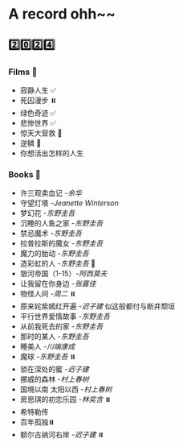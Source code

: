 # A record ohh~~
## :two::zero::two::four:
### Films :movie_camera:
- 寂静人生 :white_check_mark:
- 死囚漫步 ⏸️
- 绿色奇迹 :white_check_mark:
- 悲惨世界 :white_check_mark:
- 惊天大营救 💩
- 逆鳞 💩
- 你想活出怎样的人生
### Books :book:
- 许三观卖血记 *-余华*
- 守望灯塔 *-Jeanette Winterson*
- 梦幻花 *-东野圭吾*
- 沉睡的人鱼之家 *-东野圭吾*
- 禁忌魔术 *-东野圭吾*
- 拉普拉斯的魔女 *-东野圭吾*
- 魔力的胎动 *-东野圭吾*
- 造彩虹的人 *-东野圭吾* :rainbow:
- 银河帝国（1-15）*-阿西莫夫*
- 让我留在你身边 *-张嘉佳* 
- 物怪人间 *-周二* ⏸️
- 原来姹紫嫣红开遍 *-迟子建* 似这般都付与断井颓垣
- 平行世界爱情故事 *-东野圭吾*
- 从前我死去的家 *-东野圭吾* 
- 那时的某人 *-东野圭吾*
- 睡美人 *-川端康成* 
- 魔球 *-东野圭吾* ⏸️
- 锁在深处的蜜 *-迟子建* 
- 挪威的森林 *-村上春树* 
- 国境以南 太阳以西 *-村上春树* 
- 房思琪的初恋乐园 *-林奕含* ⏸️
- 希特勒传
- 百年孤独⏸️
- 额尔古纳河右岸 *-迟子建* ⏸️
